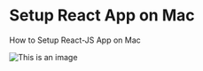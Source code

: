 # Setup React App on Mac

How to Setup React-JS App on Mac

![This is an image](https://octodex.github.com/images/NUX_Octodex.gif)



